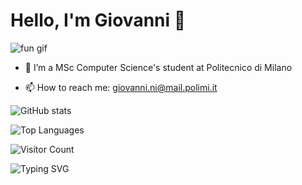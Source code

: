 # Hello, I'm Giovanni 👋

![fun gif](https://media.giphy.com/media/dzaUX7CAG0Ihi/giphy.gif)

- 🔭 I’m a MSc Computer Science's student at Politecnico di Milano

- 📫 How to reach me: giovanni.ni@mail.polimi.it


![GitHub stats](https://github-readme-stats.vercel.app/api?username=giovanni-ni&show_icons=true&theme=radical)

![Top Languages](https://github-readme-stats.vercel.app/api/top-langs/?username=giovanni-ni&layout=compact)

![Visitor Count](https://komarev.com/ghpvc/?username=giovanni-ni&color=blue)

![Typing SVG](https://readme-typing-svg.demolab.com/?lines=Always+learning;)
